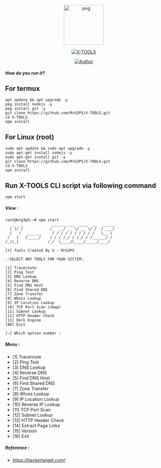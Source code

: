 <p align="center">
<img src="https://f.top4top.io/p_1895sgjc40.png" alt="png" width="128" height="128"/>
</p>
<p align="center">
<a href="#"><img title="X-TOOLS" src="https://img.shields.io/badge/X-TOOLS-green?colorA=%23ff0000&colorB=%23017e40&style=for-the-badge"></a>
</p>
<p align="center">
<a href="https://github.com/MrG3P5"><img title="Author" src="https://img.shields.io/badge/Author-X MrG3P5-red.svg?style=for-the-badge&logo=github"></a>
</p>

##### How do you run it?

## For termux
```
apt update && apt upgrade -y
pkg install nodejs -y
pkg install git -y
git clone https://github.com/MrG3P5/X-TOOLS.git
cd X-TOOLS
npm install
```

## For Linux (root)
```
sudo apt update && sudo apt upgrade -y
sudo apt-get install nodejs -y
sudo apt-get install git -y
git clone https://github.com/MrG3P5/X-TOOLS.git
cd X-TOOLS
npm install
```

## Run X-TOOLS CLI script via following command
```
npm start
```

 ##### View :

```
root@mrg3p5:~# npm start
   _  __             __________  ____  __   _____
  | |/ /            /_  __/ __ \/ __ \/ /  / ___/
  |   /   ______     / / / / / / / / / /   \__ \ 
 /   |   /_____/    / / / /_/ / /_/ / /______/ / 
/_/|_|             /_/  \____/\____/_____/____/  
                                                 
[+] Tools Created By X - MrG3P5

.:SELECT ANY TOOLS FOR YOUR VICTIM:.

[1] Traceroute
[2] Ping Test
[3] DNS Lookup
[4] Reverse DNS
[5] Find DNS Host
[6] Find Shared DNS
[7] Zone Transfer
[8] Whois Lookup
[9] IP Location Lookup
[10] TCP Port Scan (nmap)
[11] Subnet Lookup
[12] HTTP Header Check
[13] Dork Engine
[00] Exit

[~] Which option number : 
```

##### Menu :

* [1] Traceroute
* [2] Ping Test
* [3] DNS Lookup
* [4] Reverse DNS
* [5] Find DNS Host
* [6] Find Shared DNS
* [7] Zone Transfer
* [8] Whois Lookup
* [9] IP Location Lookup
* [10] Reverse IP Lookup
* [11] TCP Port Scan
* [12] Subnet Lookup
* [13] HTTP Header Check
* [14] Extract Page Links
* [15] Version
* [16] Exit


##### Reference :

* https://hackertarget.com/
